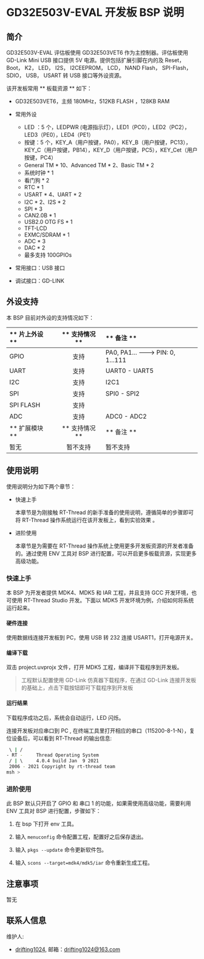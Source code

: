# GD32E503V-EVAL 开发板 BSP 说明

## 简介

GD32E503V-EVAL 评估板使用 GD32E503VET6 作为主控制器。评估板使用 GD-Link Mini
USB 接口提供 5V 电源。提供包括扩展引脚在内的及 Reset， Boot， K2， LED， I2S， I2CEEPROM， LCD， NAND Flash， SPI-Flash， SDIO， USB， USART 转 USB 接口等外设资源。

该开发板常用 ** 板载资源 ** 如下：

- GD32E503VET6，主频 180MHz，512KB FLASH ，128KB RAM
- 常用外设

  - LED ：5 个，LEDPWR (电源指示灯），LED1（PC0），LED2（PC2），LED3（PE0），LED4（PE1）
  - 按键：5 个，KEY_A（用户按键，PA0），KEY_B（用户按键，PC13），KEY_C（用户按键，PB14），KEY_D（用户按键，PC5），KEY_Cet（用户按键，PC4）
  - General TM * 10、Advanced TM * 2、Basic TM * 2
  - 系统时钟 * 1
  - 看门狗 * 2
  - RTC * 1
  - USART * 4、UART * 2
  - I2C * 2、I2S * 2
  - SPI * 3
  - CAN2.0B * 1
  - USB2.0 OTG FS * 1
  - TFT-LCD
  - EXMC/SDRAM * 1
  - ADC * 3
  - DAC * 2
  - 最多支持 100GPIOs
- 常用接口：USB 接口
- 调试接口：GD-LINK

## 外设支持

本 BSP 目前对外设的支持情况如下：

| ** 片上外设 ** | ** 支持情况 ** | ** 备注 **                   |
| :----------- | :----------: | :------------------------------- |
| GPIO         |     支持     | PA0, PA1... ---> PIN: 0, 1...111 |
| UART         |     支持     | UART0 - UART5                    |
| I2C          |     支持     | I2C1                             |
| SPI          |     支持     | SPI0 - SPI2                      |
| SPI FLASH    |     支持     |                                  |
| ADC          |     支持     | ADC0 - ADC2                      |
| ** 扩展模块 ** | ** 支持情况 ** | ** 备注 **                   |
| 暂无         |   暂不支持   | 暂不支持                         |

## 使用说明

使用说明分为如下两个章节：

- 快速上手

  本章节是为刚接触 RT-Thread 的新手准备的使用说明，遵循简单的步骤即可将 RT-Thread 操作系统运行在该开发板上，看到实验效果 。

- 进阶使用

  本章节是为需要在 RT-Thread 操作系统上使用更多开发板资源的开发者准备的。通过使用 ENV 工具对 BSP 进行配置，可以开启更多板载资源，实现更多高级功能。

### 快速上手

本 BSP 为开发者提供 MDK4、MDK5 和 IAR 工程，并且支持 GCC 开发环境，也可使用 RT-Thread Studio 开发。下面以 MDK5 开发环境为例，介绍如何将系统运行起来。

#### 硬件连接

使用数据线连接开发板到 PC，使用 USB 转 232 连接 USART1，打开电源开关。

#### 编译下载

双击 project.uvprojx 文件，打开 MDK5 工程，编译并下载程序到开发板。

> 工程默认配置使用 GD-Link  仿真器下载程序，在通过 GD-Link  连接开发板的基础上，点击下载按钮即可下载程序到开发板

#### 运行结果

下载程序成功之后，系统会自动运行，LED 闪烁。

连接开发板对应串口到 PC , 在终端工具里打开相应的串口（115200-8-1-N），复位设备后，可以看到 RT-Thread 的输出信息:

```bash
 \ | /
- RT -     Thread Operating System
 / | \     4.0.4 build Jan  9 2021
 2006 - 2021 Copyright by rt-thread team
msh >
```

### 进阶使用

此 BSP 默认只开启了 GPIO 和 串口 1 的功能，如果需使用高级功能，需要利用 ENV 工具对 BSP 进行配置，步骤如下：

1. 在 bsp 下打开 env 工具。

2. 输入 `menuconfig` 命令配置工程，配置好之后保存退出。

3. 输入 `pkgs --update` 命令更新软件包。

4. 输入 `scons --target=mdk4/mdk5/iar` 命令重新生成工程。

## 注意事项

暂无

## 联系人信息

维护人:

- [drifting1024](https://github.com/drifting1024), 邮箱：<drifting1024@163.com>